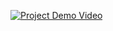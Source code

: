 [![Project Demo Video](https://img.youtube.com/vi/jDMFqGJUMaE/0.jpg)](https://www.youtube.com/watch?v=jDMFqGJUMaE)